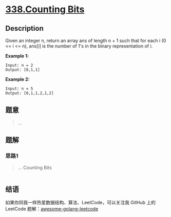 # [338.Counting Bits][title]

## Description

Given an integer n, return an array ans of length n + 1 such that for each i (0 <= i <= n), ans[i] is the number of 1's in the binary representation of i.

**Example 1:**

```
Input: n = 2
Output: [0,1,1]
```

**Example 2:**

```
Input: n = 5
Output: [0,1,1,2,1,2]
```

## 题意
> ...

## 题解

### 思路1
> ...
Counting Bits
```go
```


## 结语

如果你同我一样热爱数据结构、算法、LeetCode，可以关注我 GitHub 上的 LeetCode 题解：[awesome-golang-leetcode][me]

[title]: https://leetcode.com/problems/counting-bits/
[me]: https://github.com/kylesliu/awesome-golang-algorithm
